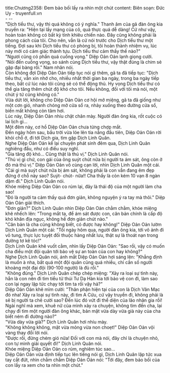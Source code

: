 title:Chương2358: Đem bảo bối lấy ra nhìn một chút
content:
Biên soạn: Đức Uy - truyenfull.vn<br>- --<br>"Dịch tiểu thư, vậy thì quá không có ý nghĩa." Thanh âm của gã đàn ông kia truyền ra: "Hiện tại lấy mạng của cô, quả thực quá dễ dàng! Cứ như vậy, hoàn toàn không có bất kỳ tính khiêu chiến nào. Đây cũng không phải là phong cách của tôi. Cho nên, vẫn là cứ nói trước cho Dịch tiểu thư một tiếng. Đợi sau khi Dịch tiểu thư có phòng bị, tôi hoàn thành nhiệm vụ, lúc này mới có cảm giác thành tựu. Dịch tiểu thư cảm thấy thế nào?"<br>"Ngươi cũng có phần quá cuồng vọng." Diệp Oản Oản lạnh giọng cười.<br>"Nói đến cuồng vọng, so sánh cùng Dịch tiểu thư, vậy thật đúng là chim sẻ gặp đại bàng rồi." Nam nhân nói.<br>Còn không đợi Diệp Oản Oản tiếp tục nói gì thêm, gã ta đã tiếp tục: "Dịch tiểu thư, vẫn xin nhớ cho, nhiều nhất thời gian ba ngày, trong ba ngày tiếp theo, bất cứ lúc nào tôi cũng sẽ có thể động thủ. Hy vọng Dịch tiểu thư có thể gia tăng thêm chút độ khó cho tôi. Nếu không, đối với tôi mà nói, một chút ý tứ cũng không có."<br>Vừa dứt lời, không cho Diệp Oản Oản cơ hội mở miệng, gã ta đã giống như một cơn gió, nhanh chóng mở cửa sổ ra, nhảy xuống theo đường cửa sổ, biến mất không còn tăm hơi.<br>Lúc này, Diệp Oản Oản nhíu chặt chân mày. Người đàn ông kia, rốt cuộc có lai lịch gì...<br>Một đêm này, cơ hồ Diệp Oản Oản chưa từng chợp mắt.<br>Đến ngày hôm sau, bầu trời vừa lóe lên tia nắng đầu tiên, Diệp Oản Oản rời khỏi chỗ ở, đi tới Dịch gia, tìm gặp Dịch Linh Quân.<br>Nghe Diệp Oản Oản kể lại chuyện phát sinh đêm qua, Dịch Linh Quân nghiêng đầu, như có điều suy nghĩ.<br>"Gia tăng độ khó... Cũng thật là thú vị." Dịch Linh Quân nói.<br>"Thú vị gì chứ, con gái của ông suýt chút nữa bị người ta ám sát, ông còn ở đó mà thú vị." Diệp Oản Oản vô cùng cạn lời, nhìn Dịch Linh Quân một cái.<br>"Cái gì mà suýt chút nữa bị ám sát, không phải là con vẫn đang êm đẹp đứng ở chỗ này sao? Suýt- chút- nữa!! Cha thấy là còn kém 10 vạn 8 ngàn dặm đi." Dịch Linh Quân nói.<br>Khóe miệng Diệp Oản Oản co rúm lại, đây là thái độ của một người làm cha sao!<br>"Đó là người ta cảm thấy quá đơn giản, không nguyện ý ra tay mà thôi." Diệp Oản Oản giải thích.<br>"Đơn giản?" Dịch Linh Quân nhìn Diệp Oản Oản chằm chằm, khóe miệng khẽ nhếch lên: "Trong mắt ta, để ám sát được con, căn bản chính là cấp độ khó khăn địa ngục, không hề đơn giản chút nào."<br>"Căn bản là cha cũng không biết, có được hay không!" Diệp Oản Oản lườm Dịch Linh Quân một cái: "Tối ngày hôm qua, người đàn ông kia, tới vô ảnh đi vô tung, thực lực tuyệt đối thuộc hàng nhất lưu, thật sự là thoát nạn trong đường tơ kẽ tóc!"<br>Dịch Linh Quân khẽ vuốt cằm, nhìn lấy Diệp Oản Oản: "Sao rồi, vậy có muốn cha điều một đội quân tới bảo vệ sự an toàn của con hay không?"<br>Nghe Dịch Linh Quân nói, ánh mắt Diệp Oản Oản hơi sáng lên: "Khẳng định là muốn à nha, bất quá một đội quân cũng quá nhiều, chỉ cần số người khoảng một đại đội (90-100 người) là đủ rồi."<br>"Không đúng." Dịch Linh Quân chép chép miệng: "Xảy ra loại sự tình này, hẳn là con nên đi tìm tiểu tử thúi Tư Dạ Hàn kia tới bảo vệ con đi, làm sao con lại ngay lập tức chạy tới tìm ta rồi vậy hả?"<br>Diệp Oản Oản khẽ mỉm cười: "Thân phận hiện tại của con là Dịch Vân Mạc đó nha! Xảy ra loại sự tình này, đi tìm A Cửu, cứ vậy truyền đi, không phải là sẽ bị người ta chê cười sao? Đến lúc đó vứt đi thể diện của lão nhân gia rồi! Ngài nghĩ mà xem, khuê nữ của mình xảy ra chuyện, không tìm đến cha, lại chạy đi tìm một người đàn ông khác, bản mặt vừa dày vừa già này của cha biết ném đi đường nào?"<br>"Vừa dày vừa già?" Dịch Linh Quân hơi nhíu mày.<br>"Không không không, mặt vừa mỏng vừa non choẹt!" Diệp Oản Oản vội vàng thay đổi lời nói.<br>"Được rồi, đừng chém gió nữa! Đối với con mà nói, đây chỉ là chuyện nhỏ, con tự mình giải quyết đi!" Dịch Linh Quân nói.<br>Khóe miệng Diệp Oản Oản co rúm, nghiêm túc sao...<br>Diệp Oản Oản vừa định tiếp tục lên tiếng nói gì, Dịch Linh Quân lập tức xua tay cắt đứt, nhìn chằm chằm Diệp Oản Oản nói: "Tới đây, đem bảo bối của con lấy ra xem cho ta nhìn một chút."